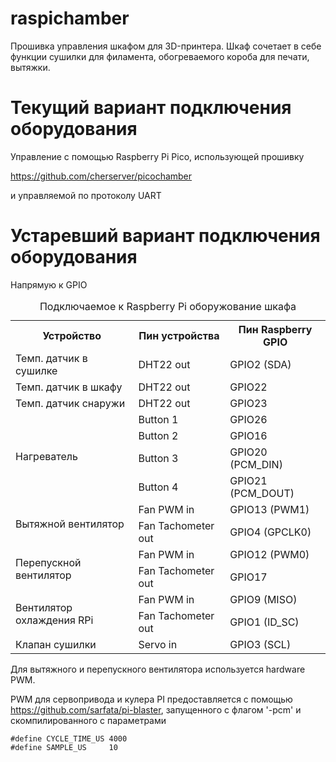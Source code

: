 # raspichamber

Прошивка управления шкафом для 3D-принтера.
Шкаф сочетает в себе функции сушилки для филамента, обогреваемого короба для печати, вытяжки.

# Текущий вариант подключения оборудования
Управление с помощью Raspberry Pi Pico, использующей прошивку

https://github.com/cherserver/picochamber

и управляемой по протоколу UART

# Устаревший вариант подключения оборудования
Напрямую к GPIO

<table>
    <caption>Подключаемое к Raspberry Pi оборужование шкафа</caption>
    <tr>
        <th>Устройство</th>
        <th>Пин устройства</th>
        <th>Пин Raspberry GPIO</th>
    </tr>
    <tr>
        <td>Темп. датчик в сушилке</td>
        <td>DHT22 out</td>
        <td>GPIO2 (SDA)</td>
    </tr>
    <tr>
        <td>Темп. датчик в шкафу</td>
        <td>DHT22 out</td>
        <td>GPIO22</td>
    </tr>
    <tr>
        <td>Темп. датчик снаружи</td>
        <td>DHT22 out</td>
        <td>GPIO23</td>
    </tr>
    <tr>
        <td rowspan="4">Нагреватель</td>
        <td>Button 1</td>
        <td>GPIO26</td>
    </tr>
    <tr>
        <td>Button 2</td>
        <td>GPIO16</td>
    </tr>
    <tr>
        <td>Button 3</td>
        <td>GPIO20 (PCM_DIN)</td>
    </tr>
    <tr>
        <td>Button 4</td>
        <td>GPIO21 (PCM_DOUT)</td>
    </tr>
    <tr>
        <td rowspan="2">Вытяжной вентилятор</td>
        <td>Fan PWM in</td>
        <td>GPIO13 (PWM1)</td>
    </tr>
    <tr>
        <td>Fan Tachometer out</td>
        <td>GPIO4 (GPCLK0)</td>
    </tr>
    <tr>
        <td rowspan="2">Перепускной вентилятор</td>
        <td>Fan PWM in</td>
        <td>GPIO12 (PWM0)</td>
    </tr>
    <tr>
        <td>Fan Tachometer out</td>
        <td>GPIO17</td>
    </tr>
    <tr>
        <td rowspan="2">Вентилятор охлаждения RPi</td>
        <td>Fan PWM in</td>
        <td>GPIO9 (MISO)</td>
    </tr>
    <tr>
        <td>Fan Tachometer out</td>
        <td>GPIO1 (ID_SC)</td>
    </tr>
    <tr>
        <td>Клапан сушилки</td>
        <td>Servo in</td>
        <td>GPIO3 (SCL)</td>
    </tr>
</table>

Для вытяжного и перепускного вентилятора используется hardware PWM.

PWM для сервопривода и кулера PI предоставляется с помощью
https://github.com/sarfata/pi-blaster, запущенного с флагом '-pcm'
и скомпилированного с параметрами
```с
#define CYCLE_TIME_US 4000
#define SAMPLE_US     10
```